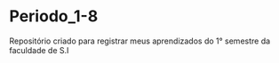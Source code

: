 # Periodo_1-8
Repositório criado para registrar meus aprendizados do 1° semestre da faculdade de S.I
